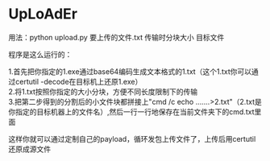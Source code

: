 # UpLoAdEr    

用法：python upload.py 要上传的文件.txt 传输时分块大小 目标文件    

程序是这么运行的：

1.首先把你指定的1.exe通过base64编码生成文本格式的1.txt（这个1.txt你可以通过certutil -decode在目标机上还原1.exe）  
2.将1.txt按照你指定的大小分块，方便不同长度限制下的传输   
3.把第二步得到的分割后的小文件块都拼接上"cmd /c echo .......>2.txt"（2.txt是你指定的目标机器上的文件名）,然后一行一行地保存在当前文件夹下的cmd.txt里面  
	
这样你就可以通过定制自己的payload，循环发包上传文件了，上传后用certutil还原成源文件    
